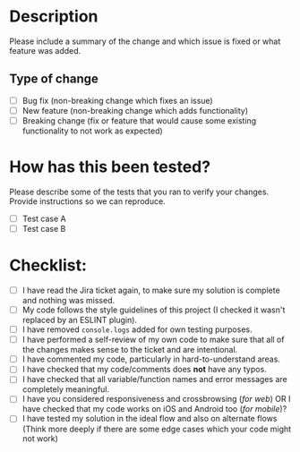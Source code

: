 # Description

Please include a summary of the change and which issue is fixed or what feature was added.

## Type of change

- [ ] Bug fix (non-breaking change which fixes an issue)
- [ ] New feature (non-breaking change which adds functionality)
- [ ] Breaking change (fix or feature that would cause some existing functionality to not work as expected)

# How has this been tested?

Please describe some of the tests that you ran to verify your changes. Provide instructions so we can reproduce.

- [ ] Test case A
- [ ] Test case B

# Checklist:

- [ ] I have read the Jira ticket again, to make sure my solution is complete and nothing was missed.
- [ ] My code follows the style guidelines of this project (I checked it wasn't replaced by an ESLINT plugin).
- [ ] I have removed `console.logs` added for own testing purposes.
- [ ] I have performed a self-review of my own code to make sure that all of the changes makes sense to the ticket and are intentional.
- [ ] I have commented my code, particularly in hard-to-understand areas.
- [ ] I have checked that my code/comments does **not** have any typos.
- [ ] I have checked that all variable/function names and error messages are completely meaningful.
- [ ] I have you considered responsiveness and crossbrowsing (_for web_) OR I have checked that my code works on iOS and Android too (_for mobile_)?
- [ ] I have tested my solution in the ideal flow and also on alternate flows (Think more deeply if there are some edge cases which your code might not work)
